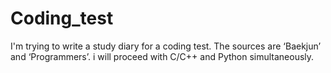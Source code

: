 # Coding_test
I'm trying to write a study diary for a coding test.
The sources are ‘Baekjun’ and ‘Programmers’.
i will proceed with C/C++ and Python simultaneously.
